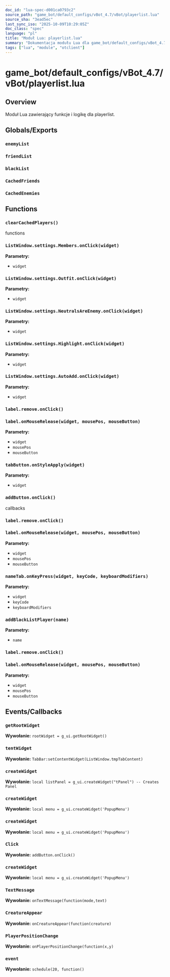 ```yaml
---
doc_id: "lua-spec-d001ca0793c2"
source_path: "game_bot/default_configs/vBot_4.7/vBot/playerlist.lua"
source_sha: "3ead5ec"
last_sync_iso: "2025-10-09T10:29:05Z"
doc_class: "spec"
language: "pl"
title: "Moduł Lua: playerlist.lua"
summary: "Dokumentacja modułu Lua dla game_bot/default_configs/vBot_4.7/vBot/playerlist.lua"
tags: ["lua", "module", "otclient"]
---
```


# game_bot/default_configs/vBot_4.7/vBot/playerlist.lua

## Overview

Moduł Lua zawierający funkcje i logikę dla playerlist.

## Globals/Exports

### `enemyList`

### `friendList`

### `blackList`

### `CachedFriends`

### `CachedEnemies`

## Functions

### `clearCachedPlayers()`

functions

### `ListWindow.settings.Members.onClick(widget)`

**Parametry:**

- `widget`

### `ListWindow.settings.Outfit.onClick(widget)`

**Parametry:**

- `widget`

### `ListWindow.settings.NeutralsAreEnemy.onClick(widget)`

**Parametry:**

- `widget`

### `ListWindow.settings.Highlight.onClick(widget)`

**Parametry:**

- `widget`

### `ListWindow.settings.AutoAdd.onClick(widget)`

**Parametry:**

- `widget`

### `label.remove.onClick()`

### `label.onMouseRelease(widget, mousePos, mouseButton)`

**Parametry:**

- `widget`
- `mousePos`
- `mouseButton`

### `tabButton.onStyleApply(widget)`

**Parametry:**

- `widget`

### `addButton.onClick()`

callbacks

### `label.remove.onClick()`

### `label.onMouseRelease(widget, mousePos, mouseButton)`

**Parametry:**

- `widget`
- `mousePos`
- `mouseButton`

### `nameTab.onKeyPress(widget, keyCode, keyboardModifiers)`

**Parametry:**

- `widget`
- `keyCode`
- `keyboardModifiers`

### `addBlackListPlayer(name)`

**Parametry:**

- `name`

### `label.remove.onClick()`

### `label.onMouseRelease(widget, mousePos, mouseButton)`

**Parametry:**

- `widget`
- `mousePos`
- `mouseButton`

## Events/Callbacks

### `getRootWidget`

**Wywołanie:** `rootWidget = g_ui.getRootWidget()`

### `tentWidget`

**Wywołanie:** `TabBar:setContentWidget(ListWindow.tmpTabContent)`

### `createWidget`

**Wywołanie:** `local listPanel = g_ui.createWidget("tPanel") -- Creates Panel`

### `createWidget`

**Wywołanie:** `local menu = g_ui.createWidget('PopupMenu')`

### `createWidget`

**Wywołanie:** `local menu = g_ui.createWidget('PopupMenu')`

### `Click`

**Wywołanie:** `addButton.onClick()`

### `createWidget`

**Wywołanie:** `local menu = g_ui.createWidget('PopupMenu')`

### `TextMessage`

**Wywołanie:** `onTextMessage(function(mode,text)`

### `CreatureAppear`

**Wywołanie:** `onCreatureAppear(function(creature)`

### `PlayerPositionChange`

**Wywołanie:** `onPlayerPositionChange(function(x,y)`

### `event`

**Wywołanie:** `schedule(20, function()`
